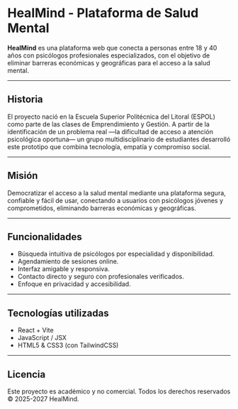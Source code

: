 # HealMind - Plataforma de Salud Mental

**HealMind** es una plataforma web que conecta a personas entre 18 y 40 años con psicólogos profesionales especializados, con el objetivo de eliminar barreras económicas y geográficas para el acceso a la salud mental.

---

## Historia

El proyecto nació en la Escuela Superior Politécnica del Litoral (ESPOL) como parte de las clases de Emprendimiento y Gestión. A partir de la identificación de un problema real —la dificultad de acceso a atención psicológica oportuna— un grupo multidisciplinario de estudiantes desarrolló este prototipo que combina tecnología, empatía y compromiso social.

---

## Misión

Democratizar el acceso a la salud mental mediante una plataforma segura, confiable y fácil de usar, conectando a usuarios con psicólogos jóvenes y comprometidos, eliminando barreras económicas y geográficas.

---

## Funcionalidades

- Búsqueda intuitiva de psicólogos por especialidad y disponibilidad.
- Agendamiento de sesiones online.
- Interfaz amigable y responsiva.
- Contacto directo y seguro con profesionales verificados.
- Enfoque en privacidad y accesibilidad.

---

## Tecnologías utilizadas

- React + Vite
- JavaScript / JSX
- HTML5 & CSS3 (con TailwindCSS)

---

## Licencia

Este proyecto es académico y no comercial. Todos los derechos reservados © 2025-2027 HealMind.